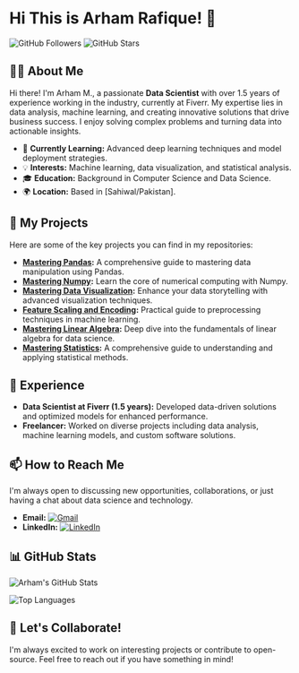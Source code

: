

# Hi This is Arham Rafique! 👋

![GitHub Followers](https://img.shields.io/github/followers/arhamm07?label=Follow&style=social)
![GitHub Stars](https://img.shields.io/github/stars/arhamm07?label=Stars&style=social)

## 👨‍💻 About Me

Hi there! I'm Arham M., a passionate **Data Scientist** with over 1.5 years of experience working in the industry, currently at Fiverr. My expertise lies in data analysis, machine learning, and creating innovative solutions that drive business success. I enjoy solving complex problems and turning data into actionable insights.

- 🌱 **Currently Learning:** Advanced deep learning techniques and model deployment strategies.
- 💡 **Interests:** Machine learning, data visualization, and statistical analysis.
- 🎓 **Education:** Background in Computer Science and Data Science.
- 🌍 **Location:** Based in [Sahiwal/Pakistan].

## 🔭 My Projects

Here are some of the key projects you can find in my repositories:

- **[Mastering Pandas](https://github.com/arhamm07/01_Mastering_Pandas):** A comprehensive guide to mastering data manipulation using Pandas.
- **[Mastering Numpy](https://github.com/arhamm07/02_Mastering_Numpy):** Learn the core of numerical computing with Numpy.
- **[Mastering Data Visualization](https://github.com/arhamm07/03_Mastering_Data_Viz):** Enhance your data storytelling with advanced visualization techniques.
- **[Feature Scaling and Encoding](https://github.com/arhamm07/04_Feature_Scaling_and_Encoding):** Practical guide to preprocessing techniques in machine learning.
- **[Mastering Linear Algebra](https://github.com/arhamm07/05_Mastering_Linear_Algebra):** Deep dive into the fundamentals of linear algebra for data science.
- **[Mastering Statistics](https://github.com/arhamm07/06_Mastering_statistics):** A comprehensive guide to understanding and applying statistical methods.

## 💼 Experience

- **Data Scientist at Fiverr (1.5 years):** Developed data-driven solutions and optimized models for enhanced performance.
- **Freelancer:** Worked on diverse projects including data analysis, machine learning models, and custom software solutions.

## 📫 How to Reach Me

I'm always open to discussing new opportunities, collaborations, or just having a chat about data science and technology.

- **Email:** [![Gmail](https://img.shields.io/badge/-arham7813@gmail.com-D14836?style=flat&logo=Gmail&logoColor=white)](mailto:arham7813@gmail.com)
- **LinkedIn:** [![LinkedIn](https://img.shields.io/badge/-Arham%20Rafique-blue?style=flat&logo=Linkedin&logoColor=white)](https://www.linkedin.com/in/arhamrafique007)

## 📊 GitHub Stats

![Arham's GitHub Stats](https://github-readme-stats.vercel.app/api?username=arhamm07&show_icons=true&theme=radical)

![Top Languages](https://github-readme-stats.vercel.app/api/top-langs/?username=arhamm07&layout=compact&theme=radical)

## 🧠 Let's Collaborate!

I'm always excited to work on interesting projects or contribute to open-source. Feel free to reach out if you have something in mind!

